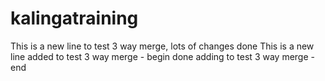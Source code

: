 # kalingatraining
This is a new line to test 3 way merge, lots of changes done 
This is a new line
added to test 3 way merge - begin 
done adding to test 3 way merge - end

